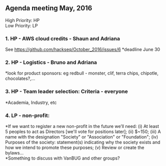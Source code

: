 ## Agenda meeting May, 2016

High Priority: HP  
Low Priority: LP

### 1. HP - AWS cloud credits - Shaun and Adriana
See https://github.com/hackseq/October_2016/issues/6
*deadline June 30 
### 2. HP - Logistics - Bruno and Adriana
*look for product sponsors: eg redbull - monster, clif, terra chips, chipotle, chocolates?,...
### 3. HP - Team leader selection: Criteria - everyone  
*Academia, Industry, etc  
### 4. LP - non-profit: 
*If we want to register a new non-profit in the future we’ll need: 
(i) At least 5 peoples to act as Directors [we'll vote for positions later]; 
(ii) $~150; 
(iii) A name with the designation "Society" or "Association" or "Foundation"; 
(iv) Purposes of the society: statement(s) indicating why the society exists and how we intend to promote these purposes; (v) Review or create the bylaws...  
*Something to discuss with VanBUG and other groups?

